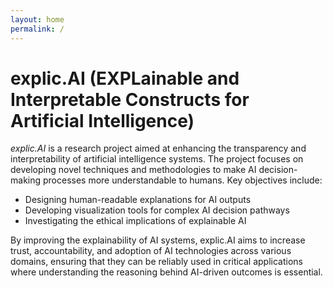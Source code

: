 ```yaml
---
layout: home
permalink: /
---
```


# explic.AI (EXPLainable and Interpretable Constructs for Artificial Intelligence)

*explic.AI* is a research project aimed at enhancing the transparency and interpretability of artificial intelligence systems. The project focuses on developing novel techniques and methodologies to make AI decision-making processes more understandable to humans. Key objectives include:

- Designing human-readable explanations for AI outputs
- Developing visualization tools for complex AI decision pathways
- Investigating the ethical implications of explainable AI

By improving the explainability of AI systems, explic.AI aims to increase trust, accountability, and adoption of AI technologies across various domains, ensuring that they can be reliably used in critical applications where understanding the reasoning behind AI-driven outcomes is essential.
